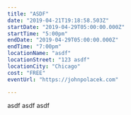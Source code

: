 ```yaml
---
title: "ASDF"
date: "2019-04-21T19:18:58.503Z"
startDate: "2019-04-29T05:00:00.000Z"
startTime: "5:00pm"
endDate: "2019-04-29T05:00:00.000Z"
endTime: "7:00pm"
locationName: "asdf"
locationStreet: "123 asdf"
locationCity: "Chicago"
cost: "FREE"
eventUrl: "https://johnpolacek.com"

---
```


asdf asdf asdf

